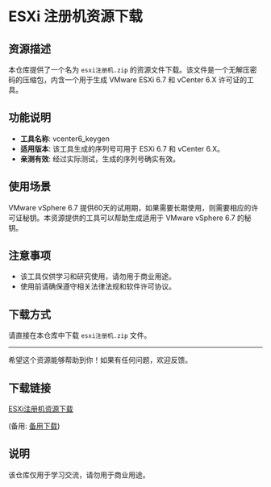 # ESXi 注册机资源下载

## 资源描述

本仓库提供了一个名为 `esxi注册机.zip` 的资源文件下载。该文件是一个无解压密码的压缩包，内含一个用于生成 VMware ESXi 6.7 和 vCenter 6.X 许可证的工具。

## 功能说明

- **工具名称**: vcenter6_keygen
- **适用版本**: 该工具生成的序列号可用于 ESXi 6.7 和 vCenter 6.X。
- **亲测有效**: 经过实际测试，生成的序列号确实有效。

## 使用场景

VMware vSphere 6.7 提供60天的试用期，如果需要长期使用，则需要相应的许可证秘钥。本资源提供的工具可以帮助生成适用于 VMware vSphere 6.7 的秘钥。

## 注意事项

- 该工具仅供学习和研究使用，请勿用于商业用途。
- 使用前请确保遵守相关法律法规和软件许可协议。

## 下载方式

请直接在本仓库中下载 `esxi注册机.zip` 文件。

---

希望这个资源能够帮助到你！如果有任何问题，欢迎反馈。

## 下载链接
[ESXi注册机资源下载](https://pan.quark.cn/s/0a8e53011f4a) 

(备用: [备用下载](https://pan.baidu.com/s/1upbUqObJppMlrQk_HdmyiA?pwd=1234))

## 说明

该仓库仅用于学习交流，请勿用于商业用途。
